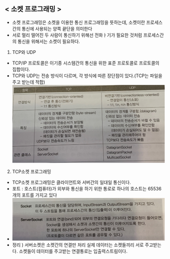 ## < 소켓 프로그래밍 >
- 소켓 프로그래밍은 소켓을 이용한 통신 프로그래밍을 뜻하는데, 소켓이란 프로세스간의 통신에 사용되는 양쪽 끝단을 의미한다
- 서로 멀리 떨어진 두 사람이 통신하기 위해선 전화ㅏ기가 필요한 것처럼 프로세스간의 통신을 위해서는 소켓이 필요하다.

1. TCP와 UDP
- TCP/IP 프로토콜은 이기종 시스템간의 통신을 위한 표준 프로토콜로 프로토콜의 집합이다.
- TCP와 UDP는 전송 방식이 다르며, 각 방식에 따른 장단점이 있다.(TCP는 파일을 주고 받는데 적합)
![img_1.png](img_1.png)

2. TCP소켓 프로그래밍
- TCP소켓 프로그래밍은 클라이언트와 서버간의 일대일 통신이다.
- 포트 : 호스트(컴퓨터)가 외부와 통신을 하기 위한 통로로 하나의 호스트는 65536개의 포트를 가지고 있다
- ![img_2.png](img_2.png)
- 정리 ) 서버소켓은 소켓간의 연결만 처리 실제 데이터는 소켓들끼리 서로 주고받는다. 소켓들이 데이터를 주고받는 연결통로는 입출력스트림이다.
